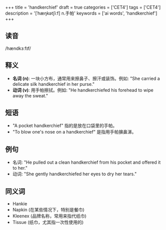 +++
title = 'handkerchief'
draft = true
categories = ['CET4']
tags = ['CET4']
description = '[ˈhæŋkət∫iːf] n.手帕'
keywords = ['ai words', 'handkerchief']
+++

## 读音
/hændkɜːfɪf/

## 释义
- **名词 (n)**: 一块小方布，通常用来擦鼻子、擦汗或装饰。例如: "She carried a delicate silk handkerchief in her purse."
- **动词 (v)**: 用手帕擦拭。例如: "He handkerchiefed his forehead to wipe away the sweat."

## 短语
- "A pocket handkerchief" 指的是放在口袋里的手帕。
- "To blow one's nose on a handkerchief" 是指用手帕擤鼻涕。

## 例句
- 名词: "He pulled out a clean handkerchief from his pocket and offered it to her."
- 动词: "She gently handkerchiefed her eyes to dry her tears."

## 同义词
- Hankie
- Napkin (在某些情况下，特别是餐巾)
- Kleenex (品牌名称，常用来指代纸巾)
- Tissue (纸巾，尤其指一次性使用的)
